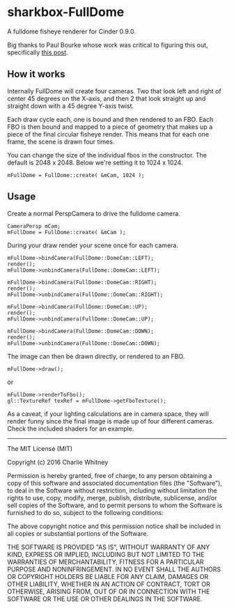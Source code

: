 # sharkbox-FullDome

A fulldome fisheye renderer for Cinder 0.9.0.

Big thanks to Paul Bourke whose work was critical to figuring this out, specifically [this post](http://paulbourke.net/dome/unityfisheye/).

How it works
---
Internally FullDome will create four cameras.  Two that look left and right of center 45 degrees on the X-axis, and then 2 that look straight up and straight down with a 45 degree Y-axis twist.

Each draw cycle each, one is bound and then rendered to an FBO.  Each FBO is then bound and mapped to a piece of geometry that makes up a piece of the final circular fisheye render.  This means that for each one frame, the scene is drawn four times.

You can change the size of the individual fbos in the constructor.  The default is 2048 x 2048. Below we're setting it to 1024 x 1024.

```mFullDome = FullDome::create( &mCam, 1024 );```


Usage
--
Create a normal PerspCamera to drive the fulldome camera. 

```
CameraPersp mCam;
mFullDome = FullDome::create( &mCam );
```
During your draw render your scene once for each camera. 

```
mFullDome->bindCamera(FullDome::DomeCam::LEFT);
render();
mFullDome->unbindCamera(FullDome::DomeCam::LEFT);
    
mFullDome->bindCamera(FullDome::DomeCam::RIGHT);
render();
mFullDome->unbindCamera(FullDome::DomeCam::RIGHT);
    
mFullDome->bindCamera(FullDome::DomeCam::UP);
render();
mFullDome->unbindCamera(FullDome::DomeCam::UP);
    
mFullDome->bindCamera(FullDome::DomeCam::DOWN);
render();
mFullDome->unbindCamera(FullDome::DomeCam::DOWN);
```

The image can then be drawn directly, or rendered to an FBO.

```
mFullDome->draw();
```

or

```
mFullDome->renderToFbo();
gl::TextureRef texRef = mFullDome->getFboTexture();
```

As a caveat, if your lighting calculations are in camera space, they will render funny since the final image is made up of four different cameras.  Check the included shaders for an example.

----
The MIT License (MIT)

Copyright (c) 2016 Charlie Whitney

Permission is hereby granted, free of charge, to any person obtaining a copy
of this software and associated documentation files (the "Software"), to deal
in the Software without restriction, including without limitation the rights
to use, copy, modify, merge, publish, distribute, sublicense, and/or sell
copies of the Software, and to permit persons to whom the Software is
furnished to do so, subject to the following conditions:

The above copyright notice and this permission notice shall be included in all
copies or substantial portions of the Software.

THE SOFTWARE IS PROVIDED "AS IS", WITHOUT WARRANTY OF ANY KIND, EXPRESS OR
IMPLIED, INCLUDING BUT NOT LIMITED TO THE WARRANTIES OF MERCHANTABILITY,
FITNESS FOR A PARTICULAR PURPOSE AND NONINFRINGEMENT. IN NO EVENT SHALL THE
AUTHORS OR COPYRIGHT HOLDERS BE LIABLE FOR ANY CLAIM, DAMAGES OR OTHER
LIABILITY, WHETHER IN AN ACTION OF CONTRACT, TORT OR OTHERWISE, ARISING FROM,
OUT OF OR IN CONNECTION WITH THE SOFTWARE OR THE USE OR OTHER DEALINGS IN THE
SOFTWARE.

